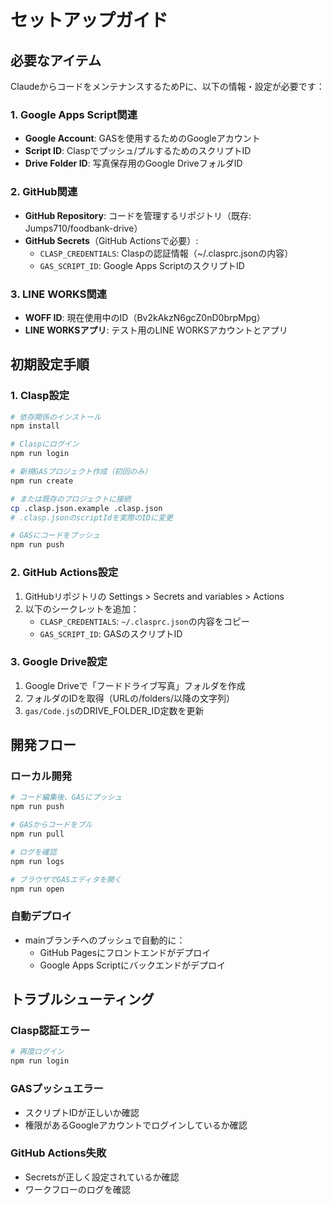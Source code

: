 # セットアップガイド

## 必要なアイテム

ClaudeからコードをメンテナンスするためPに、以下の情報・設定が必要です：

### 1. Google Apps Script関連
- **Google Account**: GASを使用するためのGoogleアカウント
- **Script ID**: Claspでプッシュ/プルするためのスクリプトID
- **Drive Folder ID**: 写真保存用のGoogle DriveフォルダID

### 2. GitHub関連
- **GitHub Repository**: コードを管理するリポジトリ（既存: Jumps710/foodbank-drive）
- **GitHub Secrets**（GitHub Actionsで必要）:
  - `CLASP_CREDENTIALS`: Claspの認証情報（~/.clasprc.jsonの内容）
  - `GAS_SCRIPT_ID`: Google Apps ScriptのスクリプトID

### 3. LINE WORKS関連
- **WOFF ID**: 現在使用中のID（Bv2kAkzN6gcZ0nD0brpMpg）
- **LINE WORKSアプリ**: テスト用のLINE WORKSアカウントとアプリ

## 初期設定手順

### 1. Clasp設定

```bash
# 依存関係のインストール
npm install

# Claspにログイン
npm run login

# 新規GASプロジェクト作成（初回のみ）
npm run create

# または既存のプロジェクトに接続
cp .clasp.json.example .clasp.json
# .clasp.jsonのscriptIdを実際のIDに変更

# GASにコードをプッシュ
npm run push
```

### 2. GitHub Actions設定

1. GitHubリポジトリの Settings > Secrets and variables > Actions
2. 以下のシークレットを追加：
   - `CLASP_CREDENTIALS`: `~/.clasprc.json`の内容をコピー
   - `GAS_SCRIPT_ID`: GASのスクリプトID

### 3. Google Drive設定

1. Google Driveで「フードドライブ写真」フォルダを作成
2. フォルダのIDを取得（URLの/folders/以降の文字列）
3. `gas/Code.js`のDRIVE_FOLDER_ID定数を更新

## 開発フロー

### ローカル開発

```bash
# コード編集後、GASにプッシュ
npm run push

# GASからコードをプル
npm run pull

# ログを確認
npm run logs

# ブラウザでGASエディタを開く
npm run open
```

### 自動デプロイ

- mainブランチへのプッシュで自動的に：
  - GitHub Pagesにフロントエンドがデプロイ
  - Google Apps Scriptにバックエンドがデプロイ

## トラブルシューティング

### Clasp認証エラー
```bash
# 再度ログイン
npm run login
```

### GASプッシュエラー
- スクリプトIDが正しいか確認
- 権限があるGoogleアカウントでログインしているか確認

### GitHub Actions失敗
- Secretsが正しく設定されているか確認
- ワークフローのログを確認